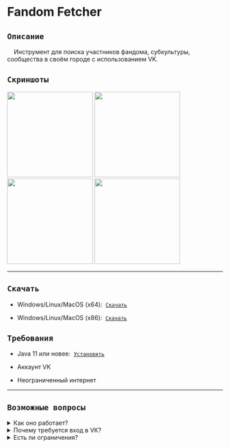 <h1>
Fandom Fetcher
</h1>

## ```Описание```

    Инструмент для поиска участников фандома, субкультуры, сообщества в своём городе с использованием VK.

## ```Скриншоты```

<div>

<img src="https://i.ibb.co/JzvZYzg/image.png" width="200">
<img src="https://i.ibb.co/sbdKqn9/image.png" width="200">
<img src="https://i.ibb.co/2Zkcdg8/image.png" width="200">
<img src="https://i.ibb.co/TH5rxpF/image.png" width="200">

</div>

---

## ```Скачать```

- Windows/Linux/MacOS (x64):  [```Скачать```]()

- Windows/Linux/MacOS (x86):  [```Скачать```]()

## ```Требования```

- Java 11 или новее:  [```Установить```](https://docs.aws.amazon.com/corretto/latest/corretto-11-ug/downloads-list.html)

- Аккаунт VK

- Неограниченный интернет

---

## ```Возможные вопросы```

<details>
  <summary>Как оно работает?</summary>

---
  
Приложение получает список всех участников разнообразных групп, и отбирает пользователей по следующим критериям: 
- ```Город```
- ```Место учёбы```
- ```Родной город```

Так же берутся общие участники между группами, и городскими сообществами (беседки, подслушано и т.д.)

Все данные получаются в процессе через VK API (ничего не сохраняется).

---
</details>

<details>
  <summary>Почему требуется вход в VK?</summary>

---
  
VK API требует хоть какой-нибудь аккаунт, что бы получить ключ доступа.

В целях безопасности в код проекта не входит заготовленный ключ, поэтому требуется вход при каждом запуске.

---
</details>

<details>
  <summary>Есть ли ограничения?</summary>

---

Да, есть.

VK API ограничивает вызов одинаковых методов, которые активно используются в приложении.

Обычно лимита хватает на 2-3 проверки в день, в зависимости от размеров города.
По исчерпании лимита показывается предупреждение. В таком случае можно поменять аккаунт при входе в VK.

---
</details>
